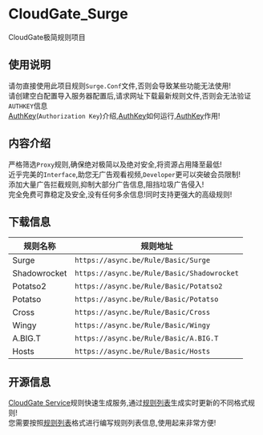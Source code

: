 CloudGate_Surge
===========================
CloudGate极简规则项目

使用说明
------
请勿直接使用此项目规则`Surge.Conf`文件,否则会导致某些功能无法使用!<br>
请创建空白配置导入服务器配置后,请求网址下载最新规则文件,否则会无法验证`AUTHKEY`信息<br>
[AuthKey](https://github.com/BurpSuite/Manual/blob/master/Token.MD)(`Authorization Key`)介绍,[AuthKey](https://github.com/BurpSuite/Manual/blob/master/Token.MD)如何运行,[AuthKey](https://github.com/BurpSuite/Manual/blob/master/Token.MD)作用!

内容介绍
------
严格筛选`Proxy`规则,确保绝对极简以及绝对安全,将资源占用降至最低!<br>
近乎完美的`Interface`,助您无广告观看视频,`Developer`更可以突破会员限制!<br>
添加大量广告拦截规则,抑制大部分广告信息,阻挡垃圾广告侵入!<br>
完全免费可靠稳定及安全,没有任何多余信息!同时支持更强大的高级规则!<br>

下载信息
------
|规则名称|规则地址|
|---|---|
|Surge|`https://async.be/Rule/Basic/Surge`|
|Shadowrocket|`https://async.be/Rule/Basic/Shadowrocket`|
|Potatso2|`https://async.be/Rule/Basic/Potatso2`|
|Potatso|`https://async.be/Rule/Basic/Potatso`|
|Cross|`https://async.be/Rule/Basic/Cross`|
|Wingy|`https://async.be/Rule/Basic/Wingy`|
|A.BIG.T|`https://async.be/Rule/Basic/A.BIG.T`|
|Hosts|`https://async.be/Rule/Basic/Hosts`|

开源信息
------
[CloudGate Service](https://github.com/BurpSuite/Service)规则快速生成服务,通过[规则列表](https://github.com/BurpSuite/RuleList)生成实时更新的不同格式规则!<br>
您需要按照[规则列表](https://github.com/BurpSuite/RuleList)格式进行编写规则列表信息,使用起来非常方便!
